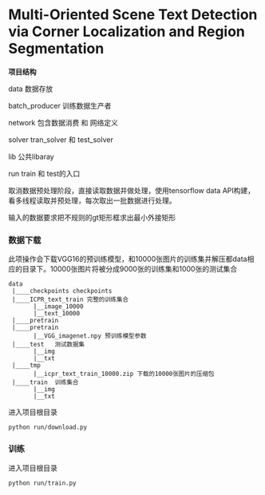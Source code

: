 # Multi-Oriented Scene Text Detection via Corner Localization and Region Segmentation

**项目结构**

data  数据存放

batch_producer 训练数据生产者

network 包含数据消费 和 网络定义

solver tran_solver 和 test_solver

lib 公共libaray

run train 和 test的入口 



取消数据预处理阶段，直接读取数据并做处理，使用tensorflow data API构建，看多线程读取并预处理，每次取出一批数据进行处理。

输入的数据要求把不规则的gt矩形框求出最小外接矩形

### 数据下载
此项操作会下载VGG16的预训练模型，和10000张图片的训练集并解压都data相应的目录下。10000张图片将被分成9000张的训练集和1000张的测试集合
```
data
 |____checkpoints checkpoints
 |____ICPR_text_train 完整的训练集合
       |__image_10000
       |__text_10000
 |____pretrain
 |____pretrain
       |__VGG_imagenet.npy 预训练模型参数
 |____test   测试数据集
       |__img
       |__txt
 |____tmp
       |__icpr_text_train_10000.zip 下载的10000张图片的压缩包
 |____train  训练集合
       |__img
       |__txt
``` 

进入项目根目录
```
python run/download.py
```

### 训练
进入项目根目录
```
python run/train.py
```
